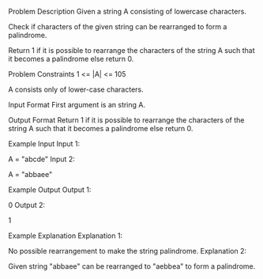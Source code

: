Problem Description
Given a string A consisting of lowercase characters.

Check if characters of the given string can be rearranged to form a palindrome.

Return 1 if it is possible to rearrange the characters of the string A such that it becomes a palindrome else return 0.



Problem Constraints
1 <= |A| <= 105

A consists only of lower-case characters.



Input Format
First argument is an string A.



Output Format
Return 1 if it is possible to rearrange the characters of the string A such that it becomes a palindrome else return 0.



Example Input
Input 1:

 A = "abcde"
Input 2:

 A = "abbaee"


Example Output
Output 1:

 0
Output 2:

 1


Example Explanation
Explanation 1:

 No possible rearrangement to make the string palindrome.
Explanation 2:

 Given string "abbaee" can be rearranged to "aebbea" to form a palindrome.